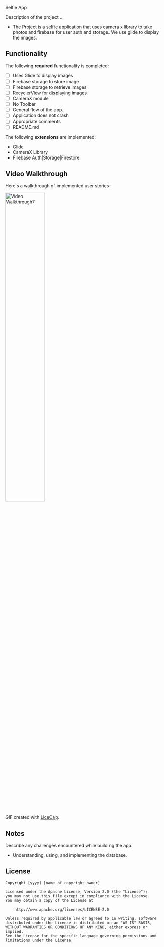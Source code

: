 Selfie App

Description of the project ...

- The Project is a selfie application that uses camera x library to take photos and firebase for user auth and storage. We use glide to display the images.

## Functionality 

The following **required** functionality is completed:

* [ ] Uses Glide to display images 
* [ ] Firebase storage to store image 
* [ ] Firebase storage to retrieve images 
* [ ] RecyclerView for displaying images 
* [ ] CameraX module 
* [ ] No Toolbar 
* [ ] General flow of the app.
* [ ] Application does not crash
* [ ] Appropriate comments
* [ ] README.md

The following **extensions** are implemented:

* Glide
* CameraX Library
* Firebase Auth|Storage|Firestore

## Video Walkthrough

Here's a walkthrough of implemented user stories:

<img src='walkthrough7.gif' title='Video Walkthrough7' width='50%' alt='Video Walkthrough7' />

GIF created with [LiceCap](http://www.cockos.com/licecap/).

## Notes

Describe any challenges encountered while building the app.

- Understanding, using, and implementing the database.

## License

    Copyright [yyyy] [name of copyright owner]

    Licensed under the Apache License, Version 2.0 (the "License");
    you may not use this file except in compliance with the License.
    You may obtain a copy of the License at

        http://www.apache.org/licenses/LICENSE-2.0

    Unless required by applicable law or agreed to in writing, software
    distributed under the License is distributed on an "AS IS" BASIS,
    WITHOUT WARRANTIES OR CONDITIONS OF ANY KIND, either express or implied.
    See the License for the specific language governing permissions and
    limitations under the License.
